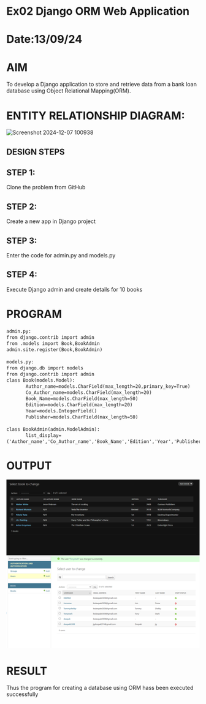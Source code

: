 # Ex02 Django ORM Web Application
# Date:13/09/24
# AIM
To develop a Django application to store and retrieve data from a bank loan database using Object Relational Mapping(ORM).

# ENTITY RELATIONSHIP DIAGRAM:
![Screenshot 2024-12-07 100938](https://github.com/user-attachments/assets/87310812-0189-46ed-bea9-f9801e96c305)

## DESIGN STEPS
## STEP 1:
Clone the problem from GitHub

## STEP 2:
Create a new app in Django project

## STEP 3:
Enter the code for admin.py and models.py

## STEP 4:
Execute Django admin and create details for 10 books

# PROGRAM

~~~
admin.py:
from django.contrib import admin
from .models import Book,BookAdmin
admin.site.register(Book,BookAdmin)

models.py:
from django.db import models
from django.contrib import admin
class Book(models.Model): 
       Author_name=models.CharField(max_length=20,primary_key=True)
       Co_Author_name=models.CharField(max_length=20)
       Book_Name=models.CharField(max_length=50)
       Edition=models.CharField(max_length=20)
       Year=models.IntegerField()
       Publisher=models.CharField(max_length=50)

class BookAdmin(admin.ModelAdmin):
       list_display=('Author_name','Co_Author_name','Book_Name','Edition','Year','Publisher')

~~~
# OUTPUT
![alt text](<Screenshot 2024-12-04 141914.png>)
![alt text](<Screenshot 2024-12-05 201657.png>)



# RESULT
Thus the program for creating a database using ORM hass been executed successfully
